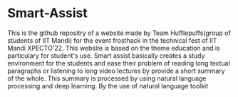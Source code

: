 # Smart-Assist
This is the github repositry of a website made by Team Hufflepuffs(group of students of IIT Mandi) for the event frosthack in the technical fest of IIT Mandi XPECTO'22.
This website is based on the theme education and is particulary for student's use.
Smart assist basically creates a study environment for the students and ease their problem of reading long textual paragraphs or listening to long video lectures by provide a short summary of the whole.
This summary is processed by using natural language processing and deep learning. By the use of natural language toolkit 

